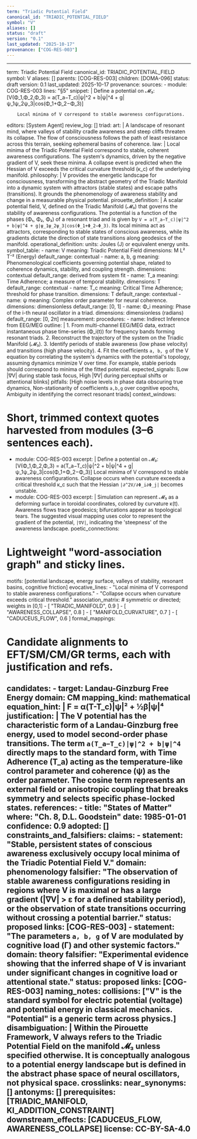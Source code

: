 ```yaml
---
term: "Triadic Potential Field"
canonical_id: "TRIADIC_POTENTIAL_FIELD"
symbol: "V"
aliases: []
status: "draft"
version: "0.1"
last_updated: "2025-10-17"
provenance: ["COG-RES-003"]
---
```


---
term: Triadic Potential Field
canonical_id: TRIADIC_POTENTIAL_FIELD
symbol: V
aliases: []
parents: [COG-RES-003]
children: [DOMA-096]
status: draft
version: 0.1
last_updated: 2025-10-17
provenance:
  sources:
    - module: COG-RES-003
      lines: "§5"
      snippet: |
        Define a potential on 𝓜₃:
        [V(Φ_1,Φ_2,Φ_3) = a(T_a−T_c)|ψ|^2 + b|ψ|^4 + g|ψ_1ψ_2ψ_3|cos(Φ_1+Φ_2−Φ_3)]

        Local minima of V correspond to stable awareness configurations.
  editors: [System Agent]
  review_log: []
triad:
  art: |
    A landscape of resonant mind, where valleys of stability cradle awareness and steep cliffs threaten its collapse. The flow of consciousness follows the path of least resistance across this terrain, seeking ephemeral basins of coherence.
  law: |
    Local minima of the Triadic Potential Field correspond to stable, coherent awareness configurations. The system's dynamics, driven by the negative gradient of V, seek these minima. A collapse event is predicted when the Hessian of V exceeds the critical curvature threshold (κ_c) of the underlying manifold.
  philosophy: |
    V provides the energetic landscape for consciousness, transforming the abstract geometry of the Triadic Manifold into a dynamic system with attractors (stable states) and escape paths (transitions). It grounds the phenomenology of awareness stability and change in a measurable physical potential.
pirouette_definition: |
  A scalar potential field, V, defined on the Triadic Manifold (𝓜₃) that governs the stability of awareness configurations. The potential is a function of the phases (Φ₁, Φ₂, Φ₃) of a resonant triad and is given by `V = a(T_a−T_c)|ψ|^2 + b|ψ|^4 + g|ψ_1ψ_2ψ_3|cos(Φ_1+Φ_2−Φ_3)`. Its local minima act as attractors, corresponding to stable states of conscious awareness, while its gradients dictate the direction of state transitions along geodesics of the manifold.
operational_definition:
  units: Joules (J) or equivalent energy units.
  symbol_table:
    - name: V
      meaning: Triadic Potential Field
      dimensions: M L² T⁻² (Energy)
      default_range: contextual
    - name: a, b, g
      meaning: Phenomenological coefficients governing potential shape, related to coherence dynamics, stability, and coupling strength.
      dimensions: contextual
      default_range: derived from system fit
    - name: T_a
      meaning: Time Adherence; a measure of temporal stability.
      dimensions: T
      default_range: contextual
    - name: T_c
      meaning: Critical Time Adherence; threshold for phase transition.
      dimensions: T
      default_range: contextual
    - name: ψ
      meaning: Complex order parameter for neural coherence.
      dimensions: dimensionless
      default_range: [0, 1]
    - name: Φ_i
      meaning: Phase of the i-th neural oscillator in a triad.
      dimensions: dimensionless (radians)
      default_range: [0, 2π]
  measurement:
    procedures:
      - name: Indirect Inference from EEG/MEG
        outline: |
          1. From multi-channel EEG/MEG data, extract instantaneous phase time-series (Φ_i(t)) for frequency bands forming resonant triads.
          2. Reconstruct the trajectory of the system on the Triadic Manifold (𝓜₃).
          3. Identify periods of stable awareness (low phase velocity) and transitions (high phase velocity).
          4. Fit the coefficients `a, b, g` of the V equation by correlating the system's dynamics with the potential's topology, assuming dynamics minimize V over time. For example, stable periods should correspond to minima of the fitted potential.
        expected_signals: [Low |∇V| during stable task focus, High |∇V| during perceptual shifts or attentional blinks]
        pitfalls: [High noise levels in phase data obscuring true dynamics, Non-stationarity of coefficients `a,b,g` over cognitive epochs, Ambiguity in identifying the correct resonant triads]
context_windows:
  # Short, trimmed context quotes harvested from modules (3–6 sentences each).
  - module: COG-RES-003
    excerpt: |
      Define a potential on 𝓜₃:
      [V(Φ_1,Φ_2,Φ_3) = a(T_a−T_c)|ψ|^2 + b|ψ|^4 + g|ψ_1ψ_2ψ_3|cos(Φ_1+Φ_2−Φ_3)]
      Local minima of V correspond to stable awareness configurations. Collapse occurs when curvature exceeds a critical threshold κ_c such that the Hessian `|∂^2V/∂Φ_i∂Φ_j|` becomes unstable.
  - module: COG-RES-003
    excerpt: |
      Simulation can represent 𝓜₃ as a deforming surface in toroidal coordinates, colored by curvature κ(t). Awareness flows trace geodesics; bifurcations appear as topological tears. The suggested visual mapping uses color to represent the gradient of the potential, `|∇V|`, indicating the 'steepness' of the awareness landscape.
poetic_connections:
  # Lightweight "word-association graph" and sticky lines.
  motifs: [potential landscape, energy surface, valleys of stability, resonant basins, cognitive friction]
  evocative_lines:
    - "Local minima of V correspond to stable awareness configurations."
    - "Collapse occurs when curvature exceeds critical threshold."
  association_matrix:
    # symmetric or directed; weights in [0,1]
    - [ "TRIADIC_MANIFOLD", 0.9 ]
    - [ "AWARENESS_COLLAPSE", 0.8 ]
    - [ "MANIFOLD_CURVATURE", 0.7 ]
    - [ "CADUCEUS_FLOW", 0.6 ]
formal_mappings:
  # Candidate alignments to EFT/SM/CM/GR terms, each with justification and refs.
  candidates:
    - target: Landau-Ginzburg Free Energy
      domain: CM
      mapping_kind: mathematical
      equation_hint: |
        F = α(T-T_c)|ψ|² + ½β|ψ|⁴
      justification: |
        The V potential has the characteristic form of a Landau-Ginzburg free energy, used to model second-order phase transitions. The term `a(T_a−T_c)|ψ|^2 + b|ψ|^4` directly maps to the standard form, with Time Adherence (T_a) acting as the temperature-like control parameter and coherence (ψ) as the order parameter. The cosine term represents an external field or anisotropic coupling that breaks symmetry and selects specific phase-locked states.
      references:
        - title: "States of Matter"
          where: "Ch. 8, D.L. Goodstein"
          date: 1985-01-01
      confidence: 0.9
  adopted: []
constraints_and_falsifiers:
  claims:
    - statement: "Stable, persistent states of conscious awareness exclusively occupy local minima of the Triadic Potential Field V."
      domain: phenomenology
      falsifier: "The observation of stable awareness configurations residing in regions where V is maximal or has a large gradient (|∇V| > ε for a defined stability period), or the observation of state transitions occurring without crossing a potential barrier."
      status: proposed
      links: [COG-RES-003]
    - statement: "The parameters `a, b, g` of V are modulated by cognitive load (Γ) and other systemic factors."
      domain: theory
      falsifier: "Experimental evidence showing that the inferred shape of V is invariant under significant changes in cognitive load or attentional state."
      status: proposed
      links: [COG-RES-003]
naming_notes:
  collisions: ["V" is the standard symbol for electric potential (voltage) and potential energy in classical mechanics. "Potential" is a generic term across physics.]
  disambiguation: |
    Within the Pirouette Framework, V always refers to the Triadic Potential Field on the manifold 𝓜₃ unless specified otherwise. It is conceptually analogous to a potential energy landscape but is defined in the abstract phase space of neural oscillators, not physical space.
crosslinks:
  near_synonyms: []
  antonyms: []
  prerequisites: [TRIADIC_MANIFOLD, KI_ADDITION_CONSTRAINT]
  downstream_effects: [CADUCEUS_FLOW, AWARENESS_COLLAPSE]
license: CC-BY-SA-4.0
---